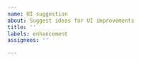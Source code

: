 ```yaml
---
name: UI suggestion
about: Suggest ideas for UI improvements
title: ''
labels: enhancement
assignees: ''

---
```



